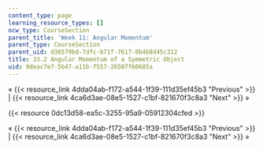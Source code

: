 ```yaml
---
content_type: page
learning_resource_types: []
ocw_type: CourseSection
parent_title: 'Week 11: Angular Momentum'
parent_type: CourseSection
parent_uid: d36579bd-7dfc-b71f-7617-8b4b8d45c312
title: 33.2 Angular Momentum of a Symmetric Object
uid: 9deac7e7-5b47-a11b-f557-26507f60685a
---
```


« {{< resource_link 4dda04ab-f172-a544-1f39-111d35ef45b3 "Previous" >}} | {{< resource_link 4ca6d3ae-08e5-1527-c1bf-821670f3c8a3 "Next" >}} »

{{< resource 0dc13d58-ea5c-3255-95a9-05912304cfed >}}

« {{< resource_link 4dda04ab-f172-a544-1f39-111d35ef45b3 "Previous" >}} | {{< resource_link 4ca6d3ae-08e5-1527-c1bf-821670f3c8a3 "Next" >}} »
